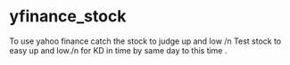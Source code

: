 # yfinance_stock
To use yahoo finance catch the stock to judge up and low /n
Test stock to easy up and low./n
for KD in time by same day to this time .
